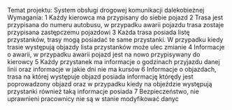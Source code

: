Temat projektu: System obsługi drogowej komunikacji dalekobieżnej
Wymagania:
1 Każdy kierowca ma przypisany do siebie pojazd 
2 Trasa jest przypisana do numeru autobusu, w przypadku awarii pojazdu trasa zostaje 
  przypisana zastępczemu pojazdowi
3 Każda trasa posiada listę przystanków, trasy mogą posiadać te same przystanki.
  W przypadku kiedy trasie występują objazdy lista przystanków może ulec zmianie
4 Informacje o awarii, w przypadku awarii pojazd jest na nowo przypisywany do kierowcy
5 Każdy przystanek ma informacje o godzinach przyjazdu danej linii oraz 
  informacje w jakie dni nie ma kursów
6 Informacje o objazdach, trasa na której występuje objazd posiada 
  informację którędy jest poprowadzony objazd oraz w przypadku kiedy na 
  objeździe występują przystanki również taką informacje posiada
7 Bezpieczeństwo, nie uprawnieni pracownicy nie są w stanie modyfikować danyc

